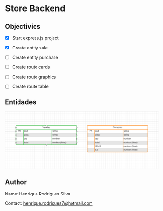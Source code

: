 # Store Backend

## Objectivies

- [x] Start express.js project
- [x] Create entity sale
- [ ] Create entity purchase
- [ ] Create route cards
- [ ] Create route graphics
- [ ] Create route table


## Entidades

![Entidades](/assets/imgs/entities.PNG)

## Author

Name: Henrique Rodrigues Silva

Contact: henrique.rodrigues7@hotmail.com
